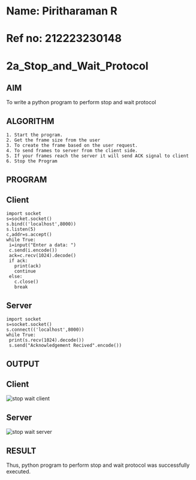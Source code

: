 # Name:  Piritharaman R
# Ref no: 212223230148
# 2a_Stop_and_Wait_Protocol
## AIM 
To write a python program to perform stop and wait protocol
## ALGORITHM
```
1. Start the program.
2. Get the frame size from the user
3. To create the frame based on the user request.
4. To send frames to server from the client side.
5. If your frames reach the server it will send ACK signal to client
6. Stop the Program
```
## PROGRAM
## Client
```
import socket
s=socket.socket()
s.bind(('localhost',8000))
s.listen(5)
c,addr=s.accept()
while True:
 i=input("Enter a data: ")
 c.send(i.encode())
 ack=c.recv(1024).decode()
 if ack:
   print(ack)
   continue
 else:
   c.close()
   break
```
## Server
```
import socket
s=socket.socket()
s.connect(('localhost',8000))
while True:
 print(s.recv(1024).decode())
 s.send("Acknowledgement Recived".encode())
```
## OUTPUT

## Client
![stop wait client](https://github.com/ramanpiritha/2a_Stop_and_Wait_Protocol/assets/147084116/169111f2-cb6e-4a23-9474-1e2655b31af8)


## Server
![stop wait server](https://github.com/ramanpiritha/2a_Stop_and_Wait_Protocol/assets/147084116/ec0dc177-8129-4015-90a4-cb8416882848)



## RESULT
Thus, python program to perform stop and wait protocol was successfully executed.
